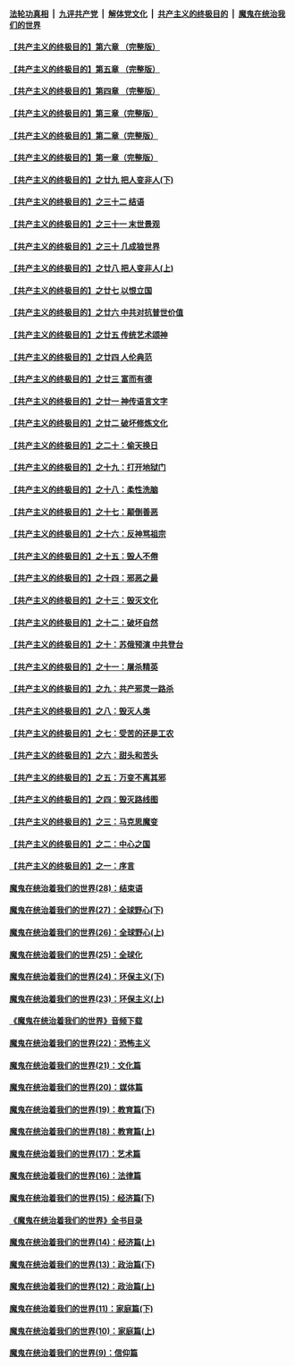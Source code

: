 ####  [法轮功真相](../../../../basic/blob/master/README.md?t=02010352) &nbsp;|&nbsp; [九评共产党](../../../../9ping.md/blob/master/README.md?t=02010352) &nbsp;|&nbsp; [解体党文化](../../../../jtdwh.md/blob/master/README.md?t=02010352)  &nbsp;|&nbsp; [共产主义的终极目的](../../../../gczydzjmd.md/blob/master/README.md?t=02010352) &nbsp;|&nbsp; [魔鬼在统治我们的世界](../../../../mgztzwmdsj.md/blob/master/README.md?t=02010352) 

#### [【共产主义的终极目的】第六章 （完整版）](../pages/nsc422/n11428913.md?t=02010352) 

#### [【共产主义的终极目的】第五章 （完整版）](../pages/nsc422/n11428912.md?t=02010352) 

#### [【共产主义的终极目的】第四章 （完整版）](../pages/nsc422/n11428907.md?t=02010352) 

#### [【共产主义的终极目的】第三章（完整版）](../pages/nsc422/n11428848.md?t=02010352) 

#### [【共产主义的终极目的】第二章（完整版）](../pages/nsc422/n11428831.md?t=02010352) 

#### [【共产主义的终极目的】第一章（完整版）](../pages/nsc422/n11417651.md?t=02010352) 

#### [【共产主义的终极目的】之廿九 把人变非人(下)](../pages/nsc422/n11344140.md?t=02010352) 

#### [【共产主义的终极目的】之三十二 结语](../pages/nsc422/n11360535.md?t=02010352) 

#### [【共产主义的终极目的】之三十一 末世景观](../pages/nsc422/n11351129.md?t=02010352) 

#### [【共产主义的终极目的】之三十 几成狼世界](../pages/nsc422/n11348280.md?t=02010352) 

#### [【共产主义的终极目的】之廿八 把人变非人(上)](../pages/nsc422/n11340492.md?t=02010352) 

#### [【共产主义的终极目的】之廿七 以恨立国](../pages/nsc422/n11336944.md?t=02010352) 

#### [【共产主义的终极目的】之廿六 中共对抗普世价值](../pages/nsc422/n11324785.md?t=02010352) 

#### [【共产主义的终极目的】之廿五 传统艺术颂神](../pages/nsc422/n11296396.md?t=02010352) 

#### [【共产主义的终极目的】之廿四 人伦典范](../pages/nsc422/n11296397.md?t=02010352) 

#### [【共产主义的终极目的】之廿三 富而有德](../pages/nsc422/n11283598.md?t=02010352) 

#### [【共产主义的终极目的】之廿一 神传语言文字](../pages/nsc422/n11263265.md?t=02010352) 

#### [【共产主义的终极目的】之廿二 破坏修炼文化](../pages/nsc422/n11245728.md?t=02010352) 

#### [【共产主义的终极目的】之二十：偷天换日](../pages/nsc422/n11238846.md?t=02010352) 

#### [【共产主义的终极目的】之十九：打开地狱门](../pages/nsc422/n11206376.md?t=02010352) 

#### [【共产主义的终极目的】之十八：柔性洗脑](../pages/nsc422/n11199994.md?t=02010352) 

#### [【共产主义的终极目的】之十七：颠倒善恶](../pages/nsc422/n11179782.md?t=02010352) 

#### [【共产主义的终极目的】之十六：反神骂祖宗](../pages/nsc422/n11166798.md?t=02010352) 

#### [【共产主义的终极目的】之十五：毁人不倦](../pages/nsc422/n11166792.md?t=02010352) 

#### [【共产主义的终极目的】之十四：邪恶之最](../pages/nsc422/n11150249.md?t=02010352) 

#### [【共产主义的终极目的】之十三：毁灭文化](../pages/nsc422/n11135227.md?t=02010352) 

#### [【共产主义的终极目的】之十二：破坏自然](../pages/nsc422/n11135214.md?t=02010352) 

#### [【共产主义的终极目的】之十：苏俄预演 中共登台](../pages/nsc422/n11118424.md?t=02010352) 

#### [【共产主义的终极目的】之十一：屠杀精英](../pages/nsc422/n11118442.md?t=02010352) 

#### [【共产主义的终极目的】之九：共产邪灵一路杀](../pages/nsc422/n11114139.md?t=02010352) 

#### [【共产主义的终极目的】之八：毁灭人类](../pages/nsc422/n11108503.md?t=02010352) 

#### [【共产主义的终极目的】之七：受苦的还是工农](../pages/nsc422/n11101809.md?t=02010352) 

#### [【共产主义的终极目的】之六：甜头和苦头](../pages/nsc422/n11096971.md?t=02010352) 

#### [【共产主义的终极目的】之五：万变不离其邪](../pages/nsc422/n11091285.md?t=02010352) 

#### [【共产主义的终极目的】之四：毁灭路线图](../pages/nsc422/n11086284.md?t=02010352) 

#### [【共产主义的终极目的】之三：马克思魔变](../pages/nsc422/n11061941.md?t=02010352) 

#### [【共产主义的终极目的】之二：中心之国](../pages/nsc422/n11047728.md?t=02010352) 

#### [【共产主义的终极目的】之一：序言](../pages/nsc422/n11086077.md?t=02010352) 

#### [魔鬼在统治着我们的世界(28)：结束语](../pages/nsc422/n10936246.md?t=02010352) 

#### [魔鬼在统治着我们的世界(27)：全球野心(下)](../pages/nsc422/n10928319.md?t=02010352) 

#### [魔鬼在统治着我们的世界(26)：全球野心(上)](../pages/nsc422/n10900318.md?t=02010352) 

#### [魔鬼在统治着我们的世界(25)：全球化](../pages/nsc422/n10788205.md?t=02010352) 

#### [魔鬼在统治着我们的世界(24)：环保主义(下)](../pages/nsc422/n10695307.md?t=02010352) 

#### [魔鬼在统治着我们的世界(23)：环保主义(上)](../pages/nsc422/n10688613.md?t=02010352) 

#### [《魔鬼在统治着我们的世界》音频下载](../pages/nsc422/n10635553.md?t=02010352) 

#### [魔鬼在统治着我们的世界(22)：恐怖主义](../pages/nsc422/n10614727.md?t=02010352) 

#### [魔鬼在统治着我们的世界(21)：文化篇](../pages/nsc422/n10597706.md?t=02010352) 

#### [魔鬼在统治着我们的世界(20)：媒体篇](../pages/nsc422/n10586579.md?t=02010352) 

#### [魔鬼在统治着我们的世界(19)：教育篇(下)](../pages/nsc422/n10564808.md?t=02010352) 

#### [魔鬼在统治着我们的世界(18)：教育篇(上)](../pages/nsc422/n10526970.md?t=02010352) 

#### [魔鬼在统治着我们的世界(17)：艺术篇](../pages/nsc422/n10499093.md?t=02010352) 

#### [魔鬼在统治着我们的世界(16)：法律篇](../pages/nsc422/n10485969.md?t=02010352) 

#### [魔鬼在统治着我们的世界(15)：经济篇(下)](../pages/nsc422/n10469975.md?t=02010352) 

#### [《魔鬼在统治着我们的世界》全书目录](../pages/nsc422/n10464261.md?t=02010352) 

#### [魔鬼在统治着我们的世界(14)：经济篇(上)](../pages/nsc422/n10457370.md?t=02010352) 

#### [魔鬼在统治着我们的世界(13)：政治篇(下)](../pages/nsc422/n10448270.md?t=02010352) 

#### [魔鬼在统治着我们的世界(12)：政治篇(上)](../pages/nsc422/n10444576.md?t=02010352) 

#### [魔鬼在统治着我们的世界(11)：家庭篇(下)](../pages/nsc422/n10440961.md?t=02010352) 

#### [魔鬼在统治着我们的世界(10)：家庭篇(上)](../pages/nsc422/n10435448.md?t=02010352) 

#### [魔鬼在统治着我们的世界(9)：信仰篇](../pages/nsc422/n10432159.md?t=02010352) 

